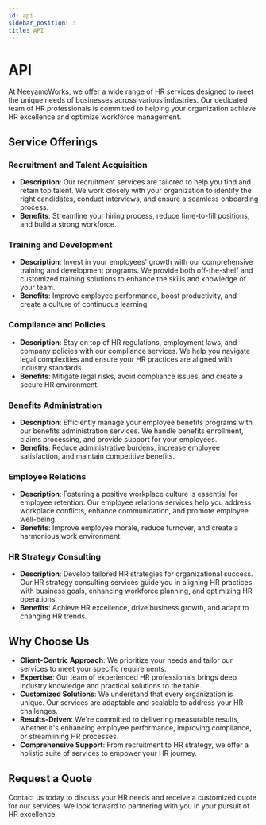 ```yaml
---
id: api
sidebar_position: 3
title: API
---
```


# API

At NeeyamoWorks, we offer a wide range of HR services designed to meet the unique needs of businesses across various industries. Our dedicated team of HR professionals is committed to helping your organization achieve HR excellence and optimize workforce management.

## Service Offerings

### Recruitment and Talent Acquisition

- **Description**: Our recruitment services are tailored to help you find and retain top talent. We work closely with your organization to identify the right candidates, conduct interviews, and ensure a seamless onboarding process.
- **Benefits**: Streamline your hiring process, reduce time-to-fill positions, and build a strong workforce.

### Training and Development

- **Description**: Invest in your employees' growth with our comprehensive training and development programs. We provide both off-the-shelf and customized training solutions to enhance the skills and knowledge of your team.
- **Benefits**: Improve employee performance, boost productivity, and create a culture of continuous learning.

### Compliance and Policies

- **Description**: Stay on top of HR regulations, employment laws, and company policies with our compliance services. We help you navigate legal complexities and ensure your HR practices are aligned with industry standards.
- **Benefits**: Mitigate legal risks, avoid compliance issues, and create a secure HR environment.

### Benefits Administration

- **Description**: Efficiently manage your employee benefits programs with our benefits administration services. We handle benefits enrollment, claims processing, and provide support for your employees.
- **Benefits**: Reduce administrative burdens, increase employee satisfaction, and maintain competitive benefits.

### Employee Relations

- **Description**: Fostering a positive workplace culture is essential for employee retention. Our employee relations services help you address workplace conflicts, enhance communication, and promote employee well-being.
- **Benefits**: Improve employee morale, reduce turnover, and create a harmonious work environment.

### HR Strategy Consulting

- **Description**: Develop tailored HR strategies for organizational success. Our HR strategy consulting services guide you in aligning HR practices with business goals, enhancing workforce planning, and optimizing HR operations.
- **Benefits**: Achieve HR excellence, drive business growth, and adapt to changing HR trends.

## Why Choose Us

- **Client-Centric Approach**: We prioritize your needs and tailor our services to meet your specific requirements.
- **Expertise**: Our team of experienced HR professionals brings deep industry knowledge and practical solutions to the table.
- **Customized Solutions**: We understand that every organization is unique. Our services are adaptable and scalable to address your HR challenges.
- **Results-Driven**: We're committed to delivering measurable results, whether it's enhancing employee performance, improving compliance, or streamlining HR processes.
- **Comprehensive Support**: From recruitment to HR strategy, we offer a holistic suite of services to empower your HR journey.

## Request a Quote

Contact us today to discuss your HR needs and receive a customized quote for our services. We look forward to partnering with you in your pursuit of HR excellence.
